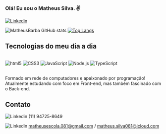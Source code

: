 
### Olá! Eu sou o Matheus Silva. ✌️ 

[![Linkedin](https://img.shields.io/badge/LinkedIn-0077B5?style=for-the-badge&logo=linkedin&logoColor=white)](https://www.linkedin.com/in/matheus-silva-720315190/)
 

![MatheusBarba GitHub stats](https://github-readme-stats.vercel.app/api?username=DevMatheusBarba&show_icons=true&theme=highcontrast) [![Top Langs](https://github-readme-stats.vercel.app/api/top-langs/?username=DevMatheusBarba&layout=compact)](https://github.com/DevMatheusBarba/DevMatheusBarba/blob/main/README.md)




## Tecnologias do meu dia a dia

<div style="display: inline block"><br/>
    <img alt="html5" src="https://img.shields.io/badge/HTML5-E34F26?style=for-the-badge&logo=html5&logoColor=white">
    <img alt="CSS3" src="https://img.shields.io/badge/CSS3-1572B6?style=for-the-badge&logo=css3&logoColor=white">
    <img alt="JavaScript" src="https://img.shields.io/badge/JavaScript-F7DF1E?style=for-the-badge&logo=javascript&logoColor=black">
    <img alt="Node.js" src="https://img.shields.io/badge/Node.js-43853D?style=for-the-badge&logo=node.js&logoColor=white">
    <img alt="TypeScript" src="https://img.shields.io/badge/TypeScript-007ACC?style=for-the-badge&logo=typescript&logoColor=white">
    
    
</div><br/>


Formado em rede de computadores e apaixonado por programação! Atualmente estudando com foco em Front-end, mas também fascinado com o Back-end.

## Contato

![Linkedin](https://img.shields.io/badge/WhatsApp-25D366?style=for-the-badge&logo=whatsapp&logoColor=white) (11) 94725-8649


![Linkedin](https://img.shields.io/badge/Gmail-D14836?style=for-the-badge&logo=gmail&logoColor=white) matheusescola.081@gmail.com / matheus.silva081@icloud.com
